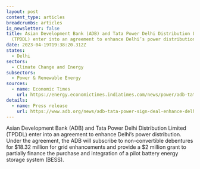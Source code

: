 ```yaml
---
layout: post
content_type: articles
breadcrumbs: articles
is_newsletter: false
title: Asian Development Bank (ADB) and Tata Power Delhi Distribution Limited
  (TPDDL) enter into an agreement to enhance Delhi’s power distribution
date: 2023-04-19T19:38:20.312Z
states:
  - Delhi
sectors:
  - Climate Change and Energy
subsectors:
  - Power & Renewable Energy
sources:
  - name: Economic Times
    url: https://energy.economictimes.indiatimes.com/news/power/adb-tata-power-sign-deal-to-enhance-delhis-power-distribution/99376480
details:
  - name: Press release
    url: https://www.adb.org/news/adb-tata-power-sign-deal-enhance-delhi-s-power-distribution-through-grid-enhancements-and
---
```

Asian Development Bank (ADB) and Tata Power Delhi Distribution Limited (TPDDL) enter into an agreement to enhance Delhi’s power distribution. Under the agreement, the ADB will subscribe to non-convertible debentures for $18.32 million for grid enhancements and provide a $2 million grant to partially finance the purchase and integration of a pilot battery energy storage system (BESS).
